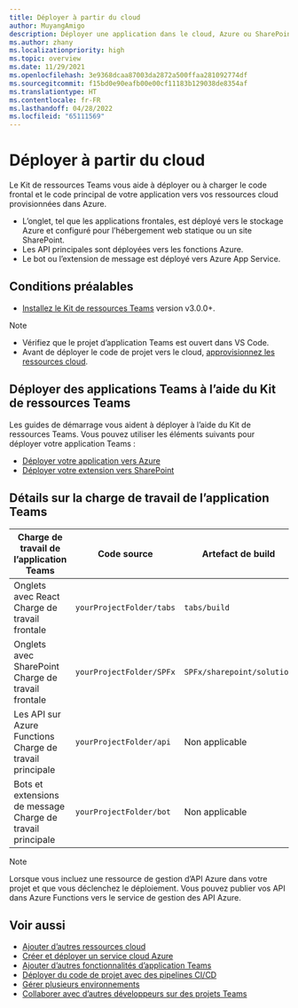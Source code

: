 ```yaml
---
title: Déployer à partir du cloud
author: MuyangAmigo
description: Déployer une application dans le cloud, Azure ou SharePoint
ms.author: zhany
ms.localizationpriority: high
ms.topic: overview
ms.date: 11/29/2021
ms.openlocfilehash: 3e9368dcaa87003da2872a500ffaa281092774df
ms.sourcegitcommit: f15bd0e90eafb00e00cf11183b129038de8354af
ms.translationtype: HT
ms.contentlocale: fr-FR
ms.lasthandoff: 04/28/2022
ms.locfileid: "65111569"
---
```

# <a name="deploy-to-the-cloud"></a>Déployer à partir du cloud

Le Kit de ressources Teams vous aide à déployer ou à charger le code frontal et le code principal de votre application vers vos ressources cloud provisionnées dans Azure.

* L’onglet, tel que les applications frontales, est déployé vers le stockage Azure et configuré pour l’hébergement web statique ou un site SharePoint.
* Les API principales sont déployées vers les fonctions Azure.
* Le bot ou l’extension de message est déployé vers Azure App Service.

## <a name="prerequisite"></a>Conditions préalables

* [Installez le Kit de ressources Teams](https://marketplace.visualstudio.com/items?itemName=TeamsDevApp.ms-teams-vscode-extension) version v3.0.0+.

> [!NOTE]
>
> * Vérifiez que le projet d’application Teams est ouvert dans VS Code.
> * Avant de déployer le code de projet vers le cloud, [approvisionnez les ressources cloud](provision.md).

## <a name="deploy-teams-apps-using-teams-toolkit"></a>Déployer des applications Teams à l’aide du Kit de ressources Teams

Les guides de démarrage vous aident à déployer à l’aide du Kit de ressources Teams. Vous pouvez utiliser les éléments suivants pour déployer votre application Teams :

* [Déployer votre application vers Azure](/microsoftteams/platform/sbs-gs-javascript?tabs=vscode%2Cvsc%2Cviscode%2Cvcode&tutorial-step=8&branch)
* [Déployer votre extension vers SharePoint](/microsoftteams/platform/sbs-gs-spfx?tabs=vscode%2Cviscode&tutorial-step=4&branch)

## <a name="details-on-teams-app-workload"></a>Détails sur la charge de travail de l’application Teams

| Charge de travail de l’application Teams | Code source | Artefact de build| Ressource cible |
|-------------|----------|---------------|---------------|
|Onglets avec React </br> Charge de travail frontale| `yourProjectFolder/tabs`| `tabs/build` |Stockage Azure |
|Onglets avec SharePoint </br> Charge de travail frontale | `yourProjectFolder/SPFx`| `SPFx/sharepoint/solution` |Catalogue des applications SharePoint |
|Les API sur Azure Functions </br> Charge de travail principale | `yourProjectFolder/api`| Non applicable |Azure Functions |
|Bots et extensions de message </br> Charge de travail principale | `yourProjectFolder/bot` | Non applicable | Azure App Service |

> [!NOTE]
> Lorsque vous incluez une ressource de gestion d’API Azure dans votre projet et que vous déclenchez le déploiement. Vous pouvez publier vos API dans Azure Functions vers le service de gestion des API Azure.

## <a name="see-also"></a>Voir aussi

* [Ajouter d’autres ressources cloud](add-resource.md)
* [Créer et déployer un service cloud Azure](/azure/cloud-services/cloud-services-how-to-create-deploy-portal)
* [Ajouter d’autres fonctionnalités d’application Teams](add-capability.md)
* [Déployer du code de projet avec des pipelines CI/CD](use-CICD-template.md)
* [Gérer plusieurs environnements](TeamsFx-multi-env.md)
* [Collaborer avec d’autres développeurs sur des projets Teams](TeamsFx-collaboration.md)
